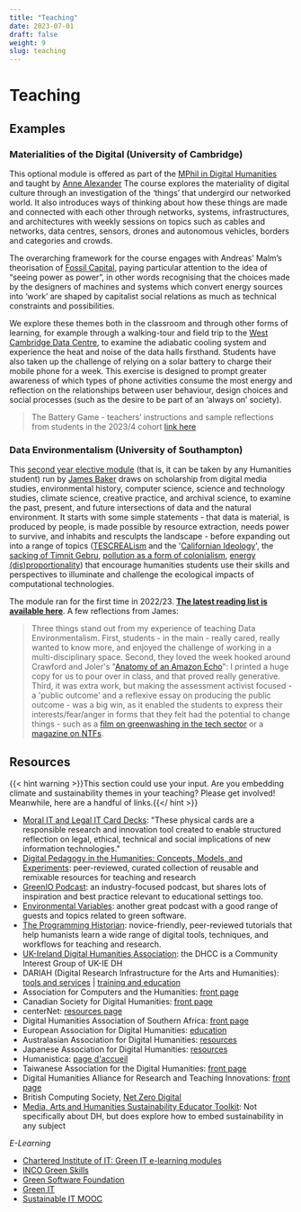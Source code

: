 ```yaml
---
title: "Teaching"
date: 2023-07-01
draft: false
weight: 9
slug: teaching
---
```


# Teaching

## Examples

### Materialities of the Digital (University of Cambridge)

This optional module is offered as part of the [MPhil in Digital Humanities](https://www.cdh.cam.ac.uk/mphil/) and taught by [Anne Alexander](https://www.cdh.cam.ac.uk/about/people/dr-anne-alexander/) The course explores the materiality of digital culture through an investigation of the ‘things’ that undergird our networked world. It also introduces ways of thinking about how these things are made and connected with each other through networks, systems, infrastructures, and architectures with weekly sessions on topics such as cables and networks, data centres, sensors, drones and autonomous vehicles, borders and categories and crowds. 

The overarching framework for the course engages with Andreas’ Malm’s theorisation of [Fossil Capital](https://www.versobooks.com/en-gb/products/135-fossil-capital), paying particular attention to the idea of “seeing power as power”, in other words recognising that the choices made by the designers of machines and systems which convert energy sources into ‘work’ are shaped by capitalist social relations as much as technical constraints and possibilities. 

We explore these themes both in the classroom and through other forms of learning, for example through a walking-tour and field trip to the [West Cambridge Data Centre](https://help.uis.cam.ac.uk/service/network-services/hosting-services/hosting/data-centre), to examine the adiabatic cooling system and experience the heat and noise of the data halls firsthand. Students have also taken up the challenge of relying on a solar battery to charge their mobile phone for a week. This exercise is designed to prompt greater awareness of which types of phone activities consume the most energy and reflection on the relationships between user behaviour, design choices and social processes (such as the desire to be part of an ‘always on’ society). 

> The Battery Game - teachers’ instructions and sample reflections from students in the 2023/4 cohort [link here](https://docs.google.com/document/d/1D_ZZzXqQtjDdvy_Ou-DyF60HNPHKoDpac4IXHx2lb7g/edit#heading=h.ktfqe8rwl3xx) 

### Data Environmentalism (University of Southampton)

This [second year elective module](https://www.southampton.ac.uk/courses/modules/huma2026) (that is, it can be taken by any Humanities student) run by [James Baker](https://www.southampton.ac.uk/people/5yrbp5/doctor-james-baker) draws on scholarship from digital media studies, environmental history, computer science, science and technology studies, climate science, creative practice, and archival science, to examine the past, present, and future intersections of data and the natural environment. It starts with some simple statements - that data is material, is produced by people, is made possible by resource extraction, needs power to survive, and inhabits and resculpts the landscape - before expanding out into a range of topics ([TESCREALism](https://pod.co/dave-troy/understanding-tescreal-with-dr-timnit-gebru-and-mile-torres) and the '[Californian Ideology](https://doi.org/10.1080/09505439609526455)', the [sacking of Timnit Gebru](https://www.wired.com/story/google-timnit-gebru-ai-what-really-happened/), [pollution as a form of colonialism](https://www-jstor-org.soton.idm.oclc.org/stable/j.ctv1jhvnk1), [energy (dis)proportionality](https://royalsociety.org/topics-policy/projects/digital-technology-and-the-planet/)) that encourage humanities students use their skills and perspectives to illuminate and challenge the ecological impacts of computational technologies.

The module ran for the first time in 2022/23. **[The latest reading list is available here](https://rl.talis.com/3/soton/lists/45E3A339-DB56-467E-BFC2-F9736BDCD5AF.html)**. A few reflections from James:

> Three things stand out from my experience of teaching Data Environmentalism. First, students - in the main - really cared, really wanted to know more, and enjoyed the challenge of working in a multi-disciplinary space. Second, they loved the week hooked around Crawford and Joler's "[Anatomy of an Amazon Echo](https://anatomyof.ai/)": I printed a huge copy for us to pour over in class, and that proved really generative. Third, it was extra work, but making the assessment activist focused - a 'public outcome' and a reflexive essay on producing the public outcome - was a big win, as it enabled the students to express their interests/fear/anger in forms that they felt had the potential to change things - such as a [film on greenwashing in the tech sector](https://vimeo.com/779179478) or a [magazine on NTFs](https://issuu.com/digihums/docs/virtual_downfall-matteus_labiak).

## Resources

{{< hint warning >}}This section could use your input. Are you embedding climate and sustainability themes in your teaching?  Please get involved! Meanwhile, here are a handful of links.{{</ hint >}}

* [Moral IT and Legal IT Card Decks](https://lachlansresearch.com/the-moral-it-legal-it-decks/): "These physical cards are a responsible research and innovation tool created to enable structured reflection on legal, ethical, technical and social implications of new information technologies."
* [Digital Pedagogy in the Humanities: Concepts, Models, and Experiments](https://digitalpedagogy.hcommons.org/): peer-reviewed, curated collection of reusable and remixable resources for teaching and research
* [GreenIO Podcast](https://link.chtbl.com/greenio): an industry-focused podcast, but shares lots of inspiration and best practice relevant to educational settings too.
* [Environmental Variables](https://podcast.greensoftware.foundation/): another great podcast with a good range of guests and topics related to green software.
* [The Programming Historian](https://programminghistorian.org/en/lessons/): novice-friendly, peer-reviewed tutorials that help humanists learn a wide range of digital tools, techniques, and workflows for teaching and research.
* [UK-Ireland Digital Humanities Association](https://digitalhumanities-uk-ie.org/about/): the DHCC is a Community Interest Group of UK-IE DH
* DARIAH (Digital Research Infrastructure for the Arts and Humanities): [tools and services](https://www.dariah.eu/tools-services/tools-and-services/) | [training and education](https://www.dariah.eu/activities/training-and-education/)
* Association for Computers and the Humanities: [front page](https://ach.org/)
* Canadian Society for Digital Humanities: [front page](https://csdh-schn.org/about-csdh-schn/membership/?lang=fr)
* centerNet: [resources page](https://dhcenternet.org/resources-for-starting-and-sustaining-dh-centers)
* Digital Humanities Association of Southern Africa: [front page](https://digitalhumanities.org.za/)
* European Association for Digital Humanities: [education](https://eadh.org/education)
* Australasian Association for Digital Humanities: [resources](https://aa-dh.org/resources/)
* Japanese Association for Digital Humanities: [resources](https://www.jadh.org/node/7)
* Humanistica: [page d'accueil](https://www.humanisti.ca/adhesion/)
* Taiwanese Association for the Digital Humanities: [front page](https://tadh.org.tw/en/)
* Digital Humanities Alliance for Research and Teaching Innovations: [front page](https://dhdharti.in/)
* British Computing Society, [Net Zero Digital](https://netzerodigital.bcs.org/)
* [Media, Arts and Humanities Sustainability Educator Toolkit](https://openpress.sussex.ac.uk/sustainabilityeducatortoolkit): Not specifically about DH, but does explore how to embed sustainability in any subject

_E-Learning_

* [Chartered Institute of IT: Green IT e-learning modules](https://campaign.bcs.org/greenit?utm_content=281134114)
* [INCO Green Skills](https://www.greenskills.inco-group.co/)
* [Green Software Foundation](https://learn.greensoftware.foundation/)
* [Green IT](https://www.greenit.net/greenit_training.html)
* [Sustainable IT MOOC](https://www.isit-academy.org/#mooc-nr)
